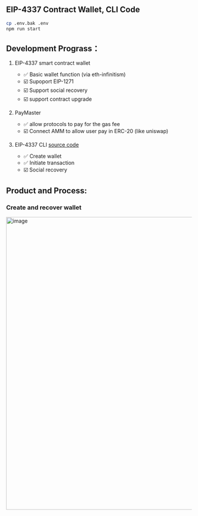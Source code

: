 ## EIP-4337 Contract Wallet, CLI Code

```bash
cp .env.bak .env
npm run start
```

## Development Prograss：

1. EIP-4337 smart contract wallet
   - ✅	Basic wallet function (via eth-infinitism)
   - ☑️	Supoport EIP-1271
   - ☑️	Support social recovery
   - ☑️	support contract upgrade

2. PayMaster
   - ✅	allow protocols to pay for the gas fee
   - ☑️	Connect AMM to allow user pay in ERC-20 (like uniswap)

3. EIP-4337 CLI [source code](https://github.com/proofofsoulprotocol/smart-contract-wallet-4337/blob/main/wallet-core-travel/src/app.ts)
   - ✅	Create wallet
   - ✅	Initiate transaction
   - ☑️	Social recovery

## Product and Process:
### Create and recover wallet

<img width="795" alt="image" src="https://user-images.githubusercontent.com/14859235/181730499-7ac2dc25-54ba-4224-8f05-c8c9cddcf1d0.png">
